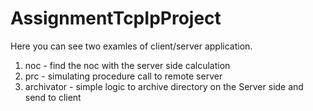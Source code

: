 # AssignmentTcpIpProject

Here you can see two examles of client/server application.
1) noc - find the noc with the server side calculation
2) prc - simulating procedure call to remote server 
3) archivator - simple logic to archive directory on the Server side and send to client
